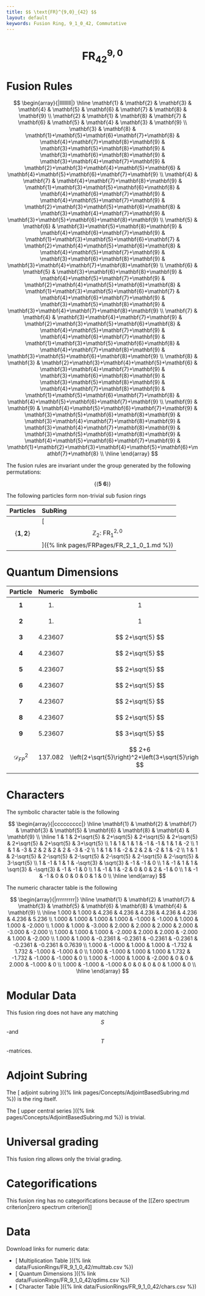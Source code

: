 ```yaml
---
title: $$ \text{FR}^{9,0}_{42} $$
layout: default
keywords: Fusion Ring, 9_1_0_42, Commutative
---
```

# $$ \text{FR}^{9,0}_{42} $$


# Fusion Rules

$$
\begin{array}{|lllllllll|}
\hline
 \mathbf{1} & \mathbf{2} & \mathbf{3} & \mathbf{4} & \mathbf{5} & \mathbf{6} & \mathbf{7} & \mathbf{8} & \mathbf{9} \\
 \mathbf{2} & \mathbf{1} & \mathbf{8} & \mathbf{7} & \mathbf{6} & \mathbf{5} & \mathbf{4} & \mathbf{3} & \mathbf{9} \\
 \mathbf{3} & \mathbf{8} & \mathbf{1}+\mathbf{5}+\mathbf{6}+\mathbf{7}+\mathbf{8} & \mathbf{4}+\mathbf{7}+\mathbf{8}+\mathbf{9} & \mathbf{3}+\mathbf{5}+\mathbf{8}+\mathbf{9} & \mathbf{3}+\mathbf{6}+\mathbf{8}+\mathbf{9} & \mathbf{3}+\mathbf{4}+\mathbf{7}+\mathbf{9} & \mathbf{2}+\mathbf{3}+\mathbf{4}+\mathbf{5}+\mathbf{6} & \mathbf{4}+\mathbf{5}+\mathbf{6}+\mathbf{7}+\mathbf{9} \\
 \mathbf{4} & \mathbf{7} & \mathbf{4}+\mathbf{7}+\mathbf{8}+\mathbf{9} & \mathbf{1}+\mathbf{3}+\mathbf{5}+\mathbf{6}+\mathbf{8} & \mathbf{4}+\mathbf{6}+\mathbf{7}+\mathbf{9} & \mathbf{4}+\mathbf{5}+\mathbf{7}+\mathbf{9} & \mathbf{2}+\mathbf{3}+\mathbf{5}+\mathbf{6}+\mathbf{8} & \mathbf{3}+\mathbf{4}+\mathbf{7}+\mathbf{9} & \mathbf{3}+\mathbf{5}+\mathbf{6}+\mathbf{8}+\mathbf{9} \\
 \mathbf{5} & \mathbf{6} & \mathbf{3}+\mathbf{5}+\mathbf{8}+\mathbf{9} & \mathbf{4}+\mathbf{6}+\mathbf{7}+\mathbf{9} & \mathbf{1}+\mathbf{3}+\mathbf{5}+\mathbf{6}+\mathbf{7} & \mathbf{2}+\mathbf{4}+\mathbf{5}+\mathbf{6}+\mathbf{8} & \mathbf{4}+\mathbf{5}+\mathbf{7}+\mathbf{9} & \mathbf{3}+\mathbf{6}+\mathbf{8}+\mathbf{9} & \mathbf{3}+\mathbf{4}+\mathbf{7}+\mathbf{8}+\mathbf{9} \\
 \mathbf{6} & \mathbf{5} & \mathbf{3}+\mathbf{6}+\mathbf{8}+\mathbf{9} & \mathbf{4}+\mathbf{5}+\mathbf{7}+\mathbf{9} & \mathbf{2}+\mathbf{4}+\mathbf{5}+\mathbf{6}+\mathbf{8} & \mathbf{1}+\mathbf{3}+\mathbf{5}+\mathbf{6}+\mathbf{7} & \mathbf{4}+\mathbf{6}+\mathbf{7}+\mathbf{9} & \mathbf{3}+\mathbf{5}+\mathbf{8}+\mathbf{9} & \mathbf{3}+\mathbf{4}+\mathbf{7}+\mathbf{8}+\mathbf{9} \\
 \mathbf{7} & \mathbf{4} & \mathbf{3}+\mathbf{4}+\mathbf{7}+\mathbf{9} & \mathbf{2}+\mathbf{3}+\mathbf{5}+\mathbf{6}+\mathbf{8} & \mathbf{4}+\mathbf{5}+\mathbf{7}+\mathbf{9} & \mathbf{4}+\mathbf{6}+\mathbf{7}+\mathbf{9} & \mathbf{1}+\mathbf{3}+\mathbf{5}+\mathbf{6}+\mathbf{8} & \mathbf{4}+\mathbf{7}+\mathbf{8}+\mathbf{9} & \mathbf{3}+\mathbf{5}+\mathbf{6}+\mathbf{8}+\mathbf{9} \\
 \mathbf{8} & \mathbf{3} & \mathbf{2}+\mathbf{3}+\mathbf{4}+\mathbf{5}+\mathbf{6} & \mathbf{3}+\mathbf{4}+\mathbf{7}+\mathbf{9} & \mathbf{3}+\mathbf{6}+\mathbf{8}+\mathbf{9} & \mathbf{3}+\mathbf{5}+\mathbf{8}+\mathbf{9} & \mathbf{4}+\mathbf{7}+\mathbf{8}+\mathbf{9} & \mathbf{1}+\mathbf{5}+\mathbf{6}+\mathbf{7}+\mathbf{8} & \mathbf{4}+\mathbf{5}+\mathbf{6}+\mathbf{7}+\mathbf{9} \\
 \mathbf{9} & \mathbf{9} & \mathbf{4}+\mathbf{5}+\mathbf{6}+\mathbf{7}+\mathbf{9} & \mathbf{3}+\mathbf{5}+\mathbf{6}+\mathbf{8}+\mathbf{9} & \mathbf{3}+\mathbf{4}+\mathbf{7}+\mathbf{8}+\mathbf{9} & \mathbf{3}+\mathbf{4}+\mathbf{7}+\mathbf{8}+\mathbf{9} & \mathbf{3}+\mathbf{5}+\mathbf{6}+\mathbf{8}+\mathbf{9} & \mathbf{4}+\mathbf{5}+\mathbf{6}+\mathbf{7}+\mathbf{9} & \mathbf{1}+\mathbf{2}+\mathbf{3}+\mathbf{4}+\mathbf{5}+\mathbf{6}+\mathbf{7}+\mathbf{8} \\
\hline
\end{array}
$$


The fusion rules are invariant under the group generated by the following permutations:

$$ \{(\mathbf{5} \  \mathbf{6})\} $$


The following particles form non-trivial sub fusion rings

| Particles | SubRing |
| :------ | :------ |
| $$ \{\mathbf{1},\mathbf{2}\} $$ | [ $$ \mathbb{Z}_2:\ \text{FR}^{2,0}_{1} $$ ]({% link pages/FRPages/FR_2_1_0_1.md %}) |

# Quantum Dimensions

| Particle | Numeric | Symbolic |
| :------ | :------ | :------ |
| $$ \mathbf{1} $$ | $$ 1. $$ | $$ 1 $$ |
| $$ \mathbf{2} $$ | $$ 1. $$ | $$ 1 $$ |
| $$ \mathbf{3} $$ | $$ 4.23607 $$ | $$ 2+\sqrt{5} $$ |
| $$ \mathbf{4} $$ | $$ 4.23607 $$ | $$ 2+\sqrt{5} $$ |
| $$ \mathbf{5} $$ | $$ 4.23607 $$ | $$ 2+\sqrt{5} $$ |
| $$ \mathbf{6} $$ | $$ 4.23607 $$ | $$ 2+\sqrt{5} $$ |
| $$ \mathbf{7} $$ | $$ 4.23607 $$ | $$ 2+\sqrt{5} $$ |
| $$ \mathbf{8} $$ | $$ 4.23607 $$ | $$ 2+\sqrt{5} $$ |
| $$ \mathbf{9} $$ | $$ 5.23607 $$ | $$ 3+\sqrt{5} $$ |
| $$ \mathcal{D}_{FP}^2 $$ | $$ 137.082 $$ | $$ 2+6 \left(2+\sqrt{5}\right)^2+\left(3+\sqrt{5}\right)^2 $$ |

# Characters

The symbolic character table is the following

$$
\begin{array}{|ccccccccc|}
\hline
 \mathbf{1} & \mathbf{2} & \mathbf{7} & \mathbf{3} & \mathbf{5} & \mathbf{6} & \mathbf{8} & \mathbf{4} & \mathbf{9} \\
\hline
 1 & 1 & 2+\sqrt{5} & 2+\sqrt{5} & 2+\sqrt{5} & 2+\sqrt{5} & 2+\sqrt{5} & 2+\sqrt{5} & 3+\sqrt{5} \\
 1 & 1 & 1 & 1 & -1 & -1 & 1 & 1 & -2 \\
 1 & 1 & -3 & 2 & 2 & 2 & 2 & -3 & -2 \\
 1 & 1 & 1 & -2 & 2 & 2 & -2 & 1 & -2 \\
 1 & 1 & 2-\sqrt{5} & 2-\sqrt{5} & 2-\sqrt{5} & 2-\sqrt{5} & 2-\sqrt{5} & 2-\sqrt{5} & 3-\sqrt{5} \\
 1 & -1 & 1 & 1 & -\sqrt{3} & \sqrt{3} & -1 & -1 & 0 \\
 1 & -1 & 1 & 1 & \sqrt{3} & -\sqrt{3} & -1 & -1 & 0 \\
 1 & -1 & 1 & -2 & 0 & 0 & 2 & -1 & 0 \\
 1 & -1 & -1 & 0 & 0 & 0 & 0 & 1 & 0 \\
\hline
\end{array}
$$

The numeric character table is the following

$$
\begin{array}{|rrrrrrrrr|}
\hline
 \mathbf{1} & \mathbf{2} & \mathbf{7} & \mathbf{3} & \mathbf{5} & \mathbf{6} & \mathbf{8} & \mathbf{4} & \mathbf{9} \\
\hline
 1.000 & 1.000 & 4.236 & 4.236 & 4.236 & 4.236 & 4.236 & 4.236 & 5.236 \\
 1.000 & 1.000 & 1.000 & 1.000 & -1.000 & -1.000 & 1.000 & 1.000 & -2.000 \\
 1.000 & 1.000 & -3.000 & 2.000 & 2.000 & 2.000 & 2.000 & -3.000 & -2.000 \\
 1.000 & 1.000 & 1.000 & -2.000 & 2.000 & 2.000 & -2.000 & 1.000 & -2.000 \\
 1.000 & 1.000 & -0.2361 & -0.2361 & -0.2361 & -0.2361 & -0.2361 & -0.2361 & 0.7639 \\
 1.000 & -1.000 & 1.000 & 1.000 & -1.732 & 1.732 & -1.000 & -1.000 & 0 \\
 1.000 & -1.000 & 1.000 & 1.000 & 1.732 & -1.732 & -1.000 & -1.000 & 0 \\
 1.000 & -1.000 & 1.000 & -2.000 & 0 & 0 & 2.000 & -1.000 & 0 \\
 1.000 & -1.000 & -1.000 & 0 & 0 & 0 & 0 & 1.000 & 0 \\
\hline
\end{array}
$$

# Modular Data

This fusion ring does not have any matching $$ S $$-and $$ T $$-matrices.

# Adjoint Subring

The [ adjoint subring ]({% link pages/Concepts/AdjointBasedSubring.md %}) is the ring itself.

The [ upper central series ]({% link pages/Concepts/AdjointBasedSubring.md %}) is trivial.

# Universal grading

This fusion ring allows only the trivial grading.

# Categorifications

This fusion ring has no categorifications because of the [[Zero spectrum criterion|zero spectrum criterion]]

# Data

Download links for numeric data:

* [ Multiplication Table ]({% link data/FusionRings/FR_9_1_0_42/multtab.csv %})
* [ Quantum Dimensions ]({% link data/FusionRings/FR_9_1_0_42/qdims.csv %})
* [ Character Table ]({% link data/FusionRings/FR_9_1_0_42/chars.csv %})